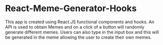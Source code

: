 # React-Meme-Generator-Hooks
This app is created using React.JS functional components and hooks. An API is used to obtain Memes and on a click of a button will randomly generate different memes. 
Users can also type in the input box and this will be generated in the meme allowing the user to create their own memes.
